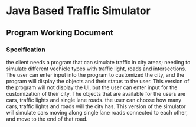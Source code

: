 # Java Based Traffic Simulator
## Program Working Document

### Specification
the client needs a program that can simulate traffic in city areas; needing to simulate different vechicle types with traffic light, roads and intersections. The user can enter input into the program to customized the city, and the program will display the objects and their status to the user. This version of the program will not display the UI, but the user can enter input for the customization of their city. The objects that are available for the users are cars, traffic lights and single lane roads. the user can choose how many cars, traffic lights and roads will the city has. This version of the simulator will simulate cars moving along single lane roads connected to each other, and move to the end of that road. 